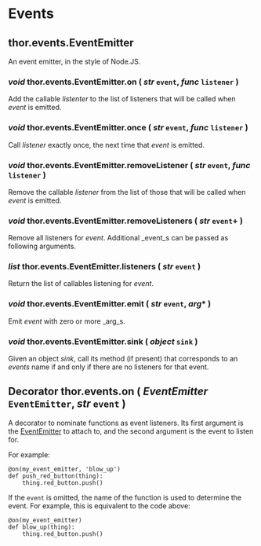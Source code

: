 # Events

## thor.events.EventEmitter

An event emitter, in the style of Node.JS.


### _void_ thor.events.EventEmitter.on (  _str_ `event`,  _func_ `listener` )

Add the callable _listenter_ to the list of listeners that will be called when _event_ is emitted.


### _void_ thor.events.EventEmitter.once (  _str_ `event`, _func_ `listener` )

Call _listener_ exactly once, the next time that _event_ is emitted.


### _void_ thor.events.EventEmitter.removeListener (  _str_ `event`, _func_ `listener` )

Remove the callable _listener_ from the list of those that will be called when _event_ is emitted.


### _void_ thor.events.EventEmitter.removeListeners (  _str_ `event`+ )

Remove all listeners for _event_. Additional _event_s can be passed as following arguments.


### _list_ thor.events.EventEmitter.listeners ( _str_ `event` )

Return the list of callables listening for _event_.


### _void_ thor.events.EventEmitter.emit (  _str_ `event`,  _arg_* )

Emit _event_ with zero or more _arg_s.


### _void_ thor.events.EventEmitter.sink ( _object_ `sink` )

Given an object _sink_, call its method (if present) that corresponds to an _events_ name if and only if there are no listeners for that event.


## Decorator thor.events.on ( _EventEmitter_ `EventEmitter`,  _str_ `event` )

A decorator to nominate functions as event listeners. Its first argument is
the [EventEmitter](#EventEmitter) to attach to, and the second argument is 
the event to listen for.

For example:

    @on(my_event_emitter, 'blow_up')
    def push_red_button(thing):
        thing.red_button.push()
        
If the `event` is omitted, the name of the function is used to determine
the event. For example, this is equivalent to the code above:

    @on(my_event_emitter)
    def blow_up(thing):
        thing.red_button.push()
